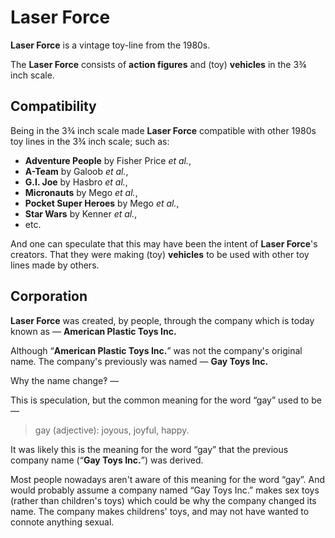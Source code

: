 # Laser Force

**Laser Force** is a vintage toy-line from the 1980s.

The **Laser Force** consists of **action figures** and (toy) **vehicles** in the 3¾ inch scale.

## Compatibility

Being in the 3¾ inch scale made **Laser Force** compatible with other 1980s toy lines in the 3¾ inch scale; such as:

* **Adventure People** by Fisher Price _et al._,
* **A-Team** by Galoob  _et al._,
* **G.I. Joe** by Hasbro _et al._,
* **Micronauts** by Mego _et al._,
* **Pocket Super Heroes** by Mego  _et al._,
* **Star Wars** by Kenner _et al._,
* etc.

And one can speculate that this may have been the intent of **Laser Force**'s creators.
That they were making (toy) **vehicles** to be used with other toy lines made by others.

## Corporation

**Laser Force** was created, by people, through the company which is today known as — **American Plastic Toys Inc.**

Although “**American Plastic Toys Inc.**” was not the company's original name.
The company's previously was named — **Gay Toys Inc.**

Why the name change‽ —

This is speculation, but the common meaning for the word “gay” used to be —

> gay (adjective): joyous, joyful, happy.

It was likely this is the meaning for the word “gay” that the previous company name (“**Gay Toys Inc.**”) was derived.

Most people nowadays aren't aware of this meaning for the word “gay”.
And would probably assume a company named “Gay Toys Inc.” makes sex toys (rather than children's toys) which could be why the company changed its name.
The company makes childrens' toys, and may not have wanted to connote anything sexual.
